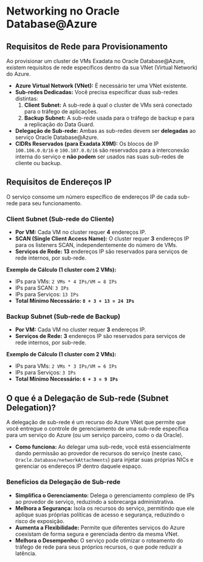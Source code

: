 # Networking no Oracle Database@Azure

## Requisitos de Rede para Provisionamento

Ao provisionar um cluster de VMs Exadata no Oracle Database@Azure, existem requisitos de rede específicos dentro da sua VNet (Virtual Network) do Azure.

* **Azure Virtual Network (VNet):** É necessário ter uma VNet existente.
* **Sub-redes Dedicadas:** Você precisa especificar duas sub-redes distintas:
    1.  **Client Subnet:** A sub-rede à qual o cluster de VMs será conectado para o tráfego de aplicações.
    2.  **Backup Subnet:** A sub-rede usada para o tráfego de backup e para a replicação do Data Guard.
* **Delegação de Sub-rede:** Ambas as sub-redes devem ser **delegadas** ao serviço Oracle Database@Azure.
* **CIDRs Reservados (para Exadata X9M):** Os blocos de IP `100.106.0.0/16` e `100.107.0.0/16` são reservados para a interconexão interna do serviço e **não podem** ser usados nas suas sub-redes de cliente ou backup.

## Requisitos de Endereços IP

O serviço consome um número específico de endereços IP de cada sub-rede para seu funcionamento.

### Client Subnet (Sub-rede do Cliente)

* **Por VM:** Cada VM no cluster requer **4** endereços IP.
* **SCAN (Single Client Access Name):** O cluster requer **3** endereços IP para os listeners SCAN, independentemente do número de VMs.
* **Serviços de Rede:** **13** endereços IP são reservados para serviços de rede internos, por sub-rede.

**Exemplo de Cálculo (1 cluster com 2 VMs):**
* IPs para VMs: `2 VMs * 4 IPs/VM = 8 IPs`
* IPs para SCAN: `3 IPs`
* IPs para Serviços: `13 IPs`
* **Total Mínimo Necessário: `8 + 3 + 13 = 24 IPs`**

### Backup Subnet (Sub-rede de Backup)

* **Por VM:** Cada VM no cluster requer **3** endereços IP.
* **Serviços de Rede:** **3** endereços IP são reservados para serviços de rede internos, por sub-rede.

**Exemplo de Cálculo (1 cluster com 2 VMs):**
* IPs para VMs: `2 VMs * 3 IPs/VM = 6 IPs`
* IPs para Serviços: `3 IPs`
* **Total Mínimo Necessário: `6 + 3 = 9 IPs`**

## O que é a Delegação de Sub-rede (Subnet Delegation)?

A delegação de sub-rede é um recurso do Azure VNet que permite que você entregue o controle de gerenciamento de uma sub-rede específica para um serviço do Azure (ou um serviço parceiro, como o da Oracle).

* **Como funciona:** Ao delegar uma sub-rede, você está essencialmente dando permissão ao provedor de recursos do serviço (neste caso, `Oracle.Database/networkAttachments`) para injetar suas próprias NICs e gerenciar os endereços IP dentro daquele espaço.

### Benefícios da Delegação de Sub-rede

* **Simplifica o Gerenciamento:** Delega o gerenciamento complexo de IPs ao provedor de serviço, reduzindo a sobrecarga administrativa.
* **Melhora a Segurança:** Isola os recursos do serviço, permitindo que ele aplique suas próprias políticas de acesso e segurança, reduzindo o risco de exposição.
* **Aumenta a Flexibilidade:** Permite que diferentes serviços do Azure coexistam de forma segura e gerenciada dentro da mesma VNet.
* **Melhora o Desempenho:** O serviço pode otimizar o roteamento do tráfego de rede para seus próprios recursos, o que pode reduzir a latência.